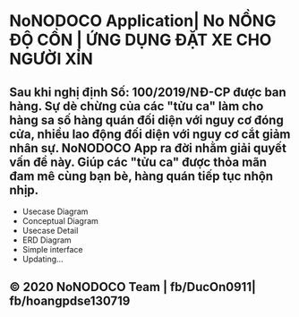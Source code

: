 # NoNODOCO Application| No NỒNG ĐỘ CỒN | ỨNG DỤNG ĐẶT XE CHO NGƯỜI XỈN

## Sau khi nghị định Số: 100/2019/NĐ-CP được ban hàng. Sự dè chừng của các "tửu ca" làm cho hàng sa số hàng quán đối diện với nguy cơ đóng cửa, nhiều lao động đối diện với nguy cơ cắt giảm nhân sự. NoNODOCO App ra đời nhằm giải quyết vấn đề này. Giúp các "tửu ca" được thỏa mãn đam mê cùng bạn bè, hàng quán tiếp tục nhộn nhịp.
* Usecase Diagram
* Conceptual Diagram
* Usecase Detail
* ERD Diagram
* Simple interface
* Updating...


## © 2020 NoNODOCO Team | fb/DucOn0911| fb/hoangpdse130719
